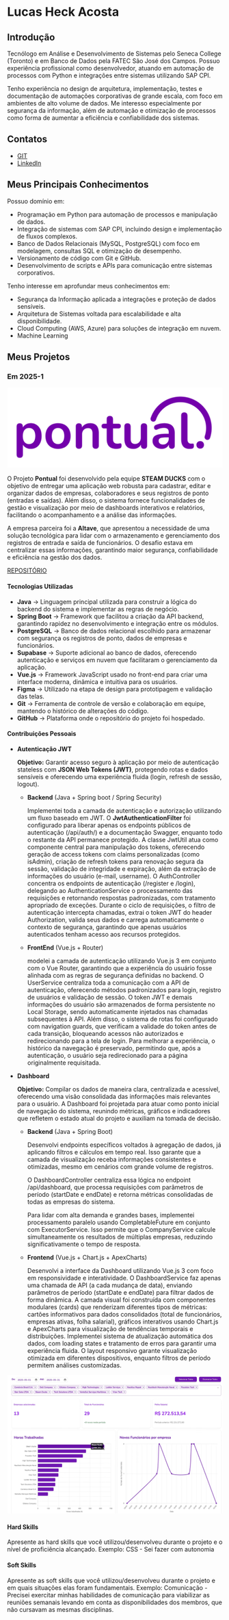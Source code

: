 # Lucas Heck Acosta

## Introdução

Tecnólogo em Análise e Desenvolvimento de Sistemas pelo Seneca College (Toronto) e em Banco de Dados pela FATEC São José dos Campos. Possuo experiência profissional como desenvolvedor, atuando em automação de processos com Python e integrações entre sistemas utilizando SAP CPI.

Tenho experiência no design de arquitetura, implementação, testes e documentação de automações corporativas de grande escala, com foco em ambientes de alto volume de dados. Me interesso especialmente por segurança da informação, além de automação e otimização de processos como forma de aumentar a eficiência e confiabilidade dos sistemas.


## Contatos
* [GIT](https://github.com/Lucas-heck-acosta)
* [LinkedIn](https://www.linkedin.com/in/lucas-h-acosta/)

## Meus Principais Conhecimentos
Possuo domínio em:

- Programação em Python para automação de processos e manipulação de dados.
- Integração de sistemas com SAP CPI, incluindo design e implementação de fluxos complexos.
- Banco de Dados Relacionais (MySQL, PostgreSQL) com foco em modelagem, consultas SQL e otimização de desempenho.
- Versionamento de código com Git e GitHub.
- Desenvolvimento de scripts e APIs para comunicação entre sistemas corporativos.

Tenho interesse em aprofundar meus conhecimentos em:

- Segurança da Informação aplicada a integrações e proteção de dados sensíveis.
- Arquitetura de Sistemas voltada para escalabilidade e alta disponibilidade.
- Cloud Computing (AWS, Azure) para soluções de integração em nuvem.
- Machine Learning 

## Meus Projetos

### Em 2025-1
![Pontual Logo](https://raw.githubusercontent.com/Steam-Ducks/ps-client/0cd13c767816d3475be65af7730df31c632e8c2a/ps-client/src/assets/PontualLogo.png)

O Projeto **Pontual** foi desenvolvido pela equipe **STEAM DUCKS** com o objetivo de entregar uma aplicação web robusta para cadastrar, editar e organizar dados de empresas, colaboradores e seus registros de ponto (entradas e saídas). Além disso, o sistema fornece funcionalidades de gestão e visualização por meio de dashboards interativos e relatórios, facilitando o acompanhamento e a análise das informações.

A empresa parceira foi a **Altave**, que apresentou a necessidade de uma solução tecnológica para lidar com o armazenamento e gerenciamento dos registros de entrada e saída de funcionários. O desafio estava em centralizar essas informações, garantindo maior segurança, confiabilidade e eficiência na gestão dos dados.



[REPOSITÓRIO](https://github.com/Steam-Ducks/point-system)

#### Tecnologias Utilizadas
- **Java** → Linguagem principal utilizada para construir a lógica do backend do sistema e implementar as regras de negócio.  
- **Spring Boot** → Framework que facilitou a criação da API backend, garantindo rapidez no desenvolvimento e integração entre os módulos.  
- **PostgreSQL** → Banco de dados relacional escolhido para armazenar com segurança os registros de ponto, dados de empresas e funcionários.  
- **Supabase** → Suporte adicional ao banco de dados, oferecendo autenticação e serviços em nuvem que facilitaram o gerenciamento da aplicação.  
- **Vue.js** → Framework JavaScript usado no front-end para criar uma interface moderna, dinâmica e intuitiva para os usuários.  
- **Figma** → Utilizado na etapa de design para prototipagem e validação das telas.  
- **Git** → Ferramenta de controle de versão e colaboração em equipe, mantendo o histórico de alterações do código.  
- **GitHub** → Plataforma onde o repositório do projeto foi hospedado.

#### Contribuições Pessoais

- **Autenticação JWT**

    **Objetivo:** Garantir acesso seguro à aplicação por meio de autenticação stateless com **JSON Web Tokens (JWT)**, protegendo rotas e dados sensíveis e oferecendo uma experiência fluida (login, refresh de sessão, logout).
    - **Backend** (Java + Spring boot / Spring Security)
  
        Implementei toda a camada de autenticação e autorização utilizando um fluxo baseado em JWT. O **JwtAuthenticationFilter** foi configurado para liberar apenas os endpoints públicos de autenticação (/api/auth/) e a documentação Swagger, enquanto todo o restante da API permanece protegido. A classe JwtUtil atua como componente central para manipulação dos tokens, oferecendo geração de access tokens com claims personalizadas (como isAdmin), criação de refresh tokens para renovação segura da sessão, validação de integridade e expiração, além da extração de informações do usuário (e-mail, username). O AuthController concentra os endpoints de autenticação (/register e /login), delegando ao AuthenticationService o processamento das requisições e retornando respostas padronizadas, com tratamento apropriado de exceções. Durante o ciclo de requisições, o filtro de autenticação intercepta chamadas, extrai o token JWT do header Authorization, valida seus dados e carrega automaticamente o contexto de segurança, garantindo que apenas usuários autenticados tenham acesso aos recursos protegidos.
    - **FrontEnd** (Vue.js + Router)
  
        modelei a camada de autenticação utilizando Vue.js 3 em conjunto com o Vue Router, garantindo que a experiência do usuário fosse alinhada com as regras de segurança definidas no backend. O UserService centraliza toda a comunicação com a API de autenticação, oferecendo métodos padronizados para login, registro de usuários e validação de sessão. O token JWT e demais informações do usuário são armazenados de forma persistente no Local Storage, sendo automaticamente injetados nas chamadas subsequentes à API. Além disso, o sistema de rotas foi configurado com navigation guards, que verificam a validade do token antes de cada transição, bloqueando acessos não autorizados e redirecionando para a tela de login. Para melhorar a experiência, o histórico da navegação é preservado, permitindo que, após a autenticação, o usuário seja redirecionado para a página originalmente requisitada.


- **Dashboard**

    **Objetivo:** Compilar os dados de maneira clara, centralizada e acessível, oferecendo uma visão consolidada das informações mais relevantes para o usuário. A Dashboard foi projetada para atuar como ponto inicial de navegação do sistema, reunindo métricas, gráficos e indicadores que refletem o estado atual do projeto e auxiliam na tomada de decisão.

    - **Backend** (Java + Spring Boot)
        
        Desenvolvi endpoints específicos voltados à agregação de dados, já aplicando filtros e cálculos em tempo real. Isso garante que a camada de visualização receba informações consistentes e otimizadas, mesmo em cenários com grande volume de registros.

        O DashboardController centraliza essa lógica no endpoint /api/dashboard, que processa requisições com parâmetros de período (startDate e endDate) e retorna métricas consolidadas de todas as empresas do sistema.

        Para lidar com alta demanda e grandes bases, implementei processamento paralelo usando CompletableFuture em conjunto com ExecutorService. Isso permite que o CompanyService calcule simultaneamente os resultados de múltiplas empresas, reduzindo significativamente o tempo de resposta.
    - **Frontend** (Vue.js + Chart.js + ApexCharts)

        Desenvolvi a interface da Dashboard utilizando Vue.js 3 com foco em responsividade e interatividade. O DashboardService faz apenas uma chamada de API (a cada mudança de data), enviando parâmetros de período (startDate e endDate) para filtrar dados de forma dinâmica. A camada visual foi construída com componentes modulares (cards) que renderizam diferentes tipos de métricas: cartões informativos para dados consolidados (total de funcionários, empresas ativas, folha salarial), gráficos interativos usando Chart.js e ApexCharts para visualização de tendências temporais e distribuições. Implementei sistema de atualização automática dos dados, com loading states e tratamento de erros para garantir uma experiência fluida. O layout responsivo garante visualização otimizada em diferentes dispositivos, enquanto filtros de período permitem análises customizadas.

![Print da dashboard](./dashboard.png)

    
#### Hard Skills
Apresente as hard skills que você utilizou/desenvolveu durante o projeto e o nível de proficiência alcançado. Exemplo: CSS - Sei fazer com autonomia

#### Soft Skills
Apresente as soft skills que você utilizou/desenvolveu durante o projeto e em quais situações elas foram fundamentais. Exemplo: Comunicação - Precisei exercitar minhas habilidades de comunicação para viabilizar as reuniões semanais levando em conta as disponibilidades dos membros, que não cursavam as mesmas disciplinas.






